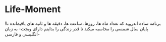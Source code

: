 # Life-Moment
!برنامه ساده اندروید که تعداد ماه ها، روزها، ساعت ها، دقیقه ها و ثانیه های باقیمانده تا پایان سال شمسی را محاسبه میکند تا قدر زندگی را بداینم 
دارای ویجت-
به زبان انگلیسی و فارسی-
